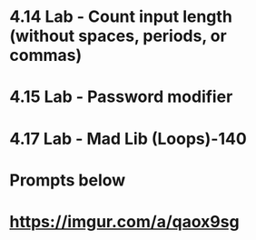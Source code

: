 # 4.14 Lab - Count input length (without spaces, periods, or commas)
# 4.15 Lab - Password modifier
# 4.17 Lab - Mad Lib (Loops)-140

# Prompts below
# https://imgur.com/a/qaox9sg
